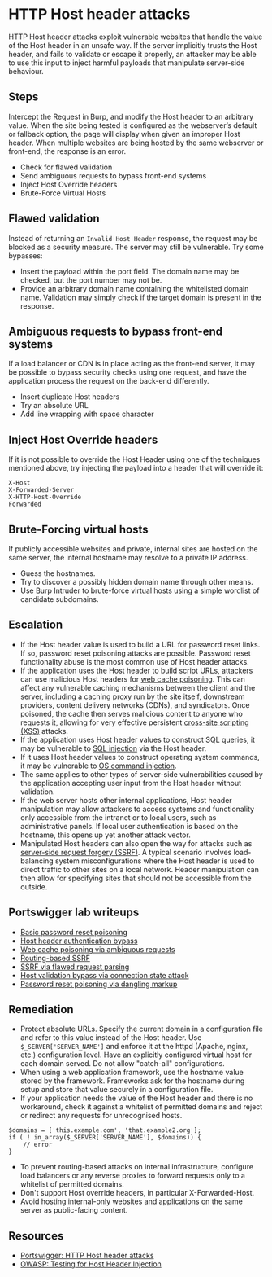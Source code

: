 # HTTP Host header attacks

HTTP Host header attacks exploit vulnerable websites that handle the value of the Host header in an unsafe way. If the server implicitly trusts the Host header, and fails to validate or escape it properly, an attacker may be able to use this input to inject harmful payloads that manipulate server-side behaviour.

## Steps

Intercept the Request in Burp, and modify the Host header to an arbitrary value. When the site being tested is configured as the webserver’s default or fallback option, the page will display when given an improper Host header. When multiple websites are being hosted by the same webserver or front-end, the response is an error.

* Check for flawed validation
* Send ambiguous requests to bypass front-end systems
* Inject Host Override headers
* Brute-Force Virtual Hosts

## Flawed validation

Instead of returning an `Invalid Host Header` response, the request may be blocked as a security measure. The server may still be vulnerable. Try some bypasses:

* Insert the payload within the port field. The domain name may be checked, but the port number may not be.
* Provide an arbitrary domain name containing the whitelisted domain name. Validation may simply check if the target domain is present in the response. 

## Ambiguous requests to bypass front-end systems

If a load balancer or CDN is in place acting as the front-end server, it may be possible to bypass security checks using one request, and have the application process the request on the back-end differently. 

* Insert duplicate Host headers
* Try an absolute URL
* Add line wrapping with space character

## Inject Host Override headers

If it is not possible to override the Host Header using one of the techniques mentioned above, try injecting the payload into a header that will override it:

    X-Host
    X-Forwarded-Server
    X-HTTP-Host-Override
    Forwarded

## Brute-Forcing virtual hosts

If publicly accessible websites and private, internal sites are hosted on the same server, the internal hostname may resolve to a private IP address.

* Guess the hostnames. 
* Try to discover a possibly hidden domain name through other means.
* Use Burp Intruder to brute-force virtual hosts using a simple wordlist of candidate subdomains.

## Escalation

* If the Host header value is used to build a URL for password reset links. If so, password reset poisoning attacks are possible. Password reset functionality abuse is the most common use of Host header attacks.
* If the application uses the Host header to build script URLs, attackers can use malicious Host headers for [web cache poisoning](cache.md). This can affect any vulnerable caching mechanisms between the client and the server, including a caching proxy run by the site itself, downstream providers, content delivery networks (CDNs), and syndicators. Once poisoned, the cache then serves malicious content to anyone who requests it, allowing for very effective persistent [cross-site scripting (XSS)](xss.md) attacks.
* If the application uses Host header values to construct SQL queries, it may be vulnerable to [SQL injection](sqli.md) via the Host header. 
* If it uses Host header values to construct operating system commands, it may be vulnerable to [OS command injection](rce.md). 
* The same applies to other types of server-side vulnerabilities caused by the application accepting user input from the Host header without validation.
* If the web server hosts other internal applications, Host header manipulation may allow attackers to access systems and functionality only accessible from the intranet or to local users, such as administrative panels. If local user authentication is based on the hostname, this opens up yet another attack vector.
* Manipulated Host headers can also open the way for attacks such as [server-side request forgery (SSRF)](ssrf.md). A typical scenario involves load-balancing system misconfigurations where the Host header is used to direct traffic to other sites on a local network. Header manipulation can then allow for specifying sites that should not be accessible from the outside.

## Portswigger lab writeups

* [Basic password reset poisoning](../headers/1.md)
* [Host header authentication bypass](../headers/2.md)
* [Web cache poisoning via ambiguous requests](../headers/3.md)
* [Routing-based SSRF](../headers/4.md)
* [SSRF via flawed request parsing](../headers/5.md)
* [Host validation bypass via connection state attack](../headers/6.md)
* [Password reset poisoning via dangling markup](../headers/7.md)

## Remediation

* Protect absolute URLs. Specify the current domain in a configuration file and refer to this value instead of the Host header. Use `$_SERVER['SERVER_NAME']` and enforce it at the httpd (Apache, nginx, etc.) configuration level. Have an explicitly configured virtual host for each domain served. Do not allow "catch-all" configurations.
* When using a web application framework, use the hostname value stored by the framework. Frameworks ask for the hostname during setup and store that value securely in a configuration file.
* If your application needs the value of the Host header and there is no workaround, check it against a whitelist of permitted domains and reject or redirect any requests for unrecognised hosts. 

```text
$domains = ['this.example.com', 'that.example2.org'];
if ( ! in_array($_SERVER['SERVER_NAME'], $domains)) {
    // error
}
```

* To prevent routing-based attacks on internal infrastructure, configure load balancers or any reverse proxies to forward requests only to a whitelist of permitted domains.
* Don't support Host override headers, in particular X-Forwarded-Host.
* Avoid hosting internal-only websites and applications on the same server as public-facing content.

## Resources

* [Portswigger: HTTP Host header attacks](https://portswigger.net/web-security/host-header)
* [OWASP: Testing for Host Header Injection](https://owasp.org/www-project-web-security-testing-guide/latest/4-Web_Application_Security_Testing/07-Input_Validation_Testing/17-Testing_for_Host_Header_Injection)
